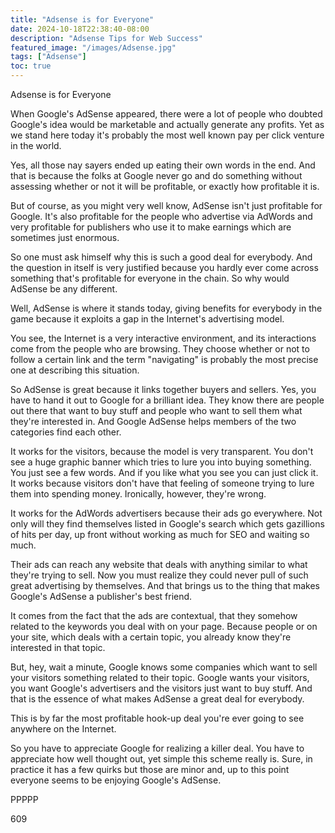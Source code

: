 ```yaml
---
title: "Adsense is for Everyone"
date: 2024-10-18T22:38:40-08:00
description: "Adsense Tips for Web Success"
featured_image: "/images/Adsense.jpg"
tags: ["Adsense"]
toc: true
---
```


Adsense is for Everyone

When Google's AdSense appeared, there were a lot of people who doubted Google's idea would be marketable and actually generate any profits. Yet as we stand here today it's probably the most well known pay per click venture in the world.

Yes, all those nay sayers ended up eating their own words in the end. And that is because the folks at Google never go and do something without assessing whether or not it will be profitable, or exactly how profitable it is.

But of course, as you might very well know, AdSense isn't just profitable for Google. It's also profitable for the people who advertise via AdWords and very profitable for publishers who use it to make earnings which are sometimes just enormous.

So one must ask himself why this is such a good deal for everybody. And the question in itself is very justified because you hardly ever come across something that's profitable for everyone in the chain. So why would AdSense be any different.

Well, AdSense is where it stands today, giving benefits for everybody in the game because it exploits a gap in the Internet's advertising model.

You see, the Internet is a very interactive environment, and its interactions come from the people who are browsing. They choose whether or not to follow a certain link and the term "navigating" is probably the most precise one at describing this situation.

So AdSense is great because it links together buyers and sellers. Yes, you have to hand it out to Google for a brilliant idea. They know there are people out there that want to buy stuff and people who want to sell them what they're interested in. And Google AdSense helps members of the two categories find each other.

It works for the visitors, because the model is very transparent. You don't see a huge graphic banner which tries to lure you into buying something. You just see a few words. And if you like what you see you can just click it. It works because visitors don't have that feeling of someone trying to lure them into spending money. Ironically, however, they're wrong.

It works for the AdWords advertisers because their ads go everywhere. Not only will they find themselves listed in Google's search which gets gazillions of hits per day, up front without working as much for SEO and waiting so much.

Their ads can reach any website that deals with anything similar to what they're trying to sell. Now you must realize they could never pull of such great advertising by themselves. And that brings us to the thing that makes Google's AdSense a publisher's best friend.

It comes from the fact that the ads are contextual, that they somehow related to the keywords you deal with on your page. Because people or on your site, which deals with a certain topic, you already know they're interested in that topic. 

But, hey, wait a minute, Google knows some companies which want to sell your visitors something related to their topic. Google wants your visitors, you want Google's advertisers and the visitors just want to buy stuff. And that is the essence of what makes AdSense a great deal for everybody.

This is by far the most profitable hook-up deal you're ever going to see anywhere on the Internet.

So you have to appreciate Google for realizing a killer deal. You have to appreciate how well thought out, yet simple this scheme really is. Sure, in practice it has a few quirks but those are minor and, up to this point everyone seems to be enjoying Google's AdSense.

PPPPP

609

